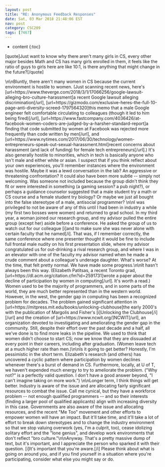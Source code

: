 ```yaml
---
layout: post
title: "RE: Anonymous Feedback Responses"
date: Sat, 03 Mar 2018 21:48:06 EST
nav: post
category: CSC209
tags: [7467]
---
```


* content
{:toc}

[quote]Just want to know why there aren't many girls in CS, every other major besides Math and CS has many girls enrolled in them, it feels like the ratio of guys to girls here are like 10:1, is there anything that might change in the future?[/quote]
<!-- more -->
<p>\n\nBluntly, there aren't many women in CS because the current environment is hostile to women. (Just scanning recent news, here's [url=https://www.theverge.com/2018/3/1/17066256/google-lawsuit-alleging-bro-culture-harassment]a recent Google lawsuit alleging discrimination[/url], [url=https://gizmodo.com/exclusive-heres-the-full-10-page-anti-diversity-screed-1797564320]this memo that a male Google engineer felt comfortable circulating to colleagues (though it led to him being fired)[/url], [url=https://www.fastcompany.com/4036426/at-facebook-women-coders-are-judged-by-a-harsher-standard-report]a finding that code submitted by women at Facebook was rejected more frequently than code written by men[/url], and [url=https://www.nytimes.com/2017/06/30/technology/women-entrepreneurs-speak-out-sexual-harassment.html]recent concerns about harassment (and lack of funding) for female tech entrepreneurs[/url].) It's also generally hostile to minorities, which in tech is basically anyone who isn't male and either white or asian. I suspect that if you think reflect about your own experiences, you'll remember instances where the environment was hostile. Maybe it was a lewd conversation in the lab? An aggressive or threatening confrontation? It could also have been more subtle -- simply not welcoming. Was someone not included because the group didn't think they fit or were interested in something (a gaming session? a pub night?), or perhaps a guidance counselor suggested that a male student try a math or CS course and a female student try biology? Or maybe we just all bought into the false stereotype of a male, antisocial programmer? \n\nI was privileged to not be aware of any of this until I had been in industry a while (my first two bosses were women) and returned to grad school. In my third year, a woman joined our research group, and my advisor pulled the entire group (except her) aside before a conference. He asked the group of us to watch out for our colleague [i]and to make sure she was never alone with certain faculty that he named[/i]. That was, if I remember correctly, the same conference where one presenter thought it would be fine to include full frontal male nudity on his first presentation slide, where my advisor congratulated us for out-drinking a rival research group, and where I was in an elevator with one of the faculty my advisor named when he made a crude comment about a colleague's underage daughter. What's worse? At the time, that felt pretty normal. We have made some progress.\n\nIt hasn't always been this way. (Elizabeth Patitsas, a recent Toronto grad, [url=https://dl.acm.org/citation.cfm?id=2591731]wrote a paper about the decline of participation by women in computing[/url]. It's worth a read.) Women used to be the majority of programmers, and in some parts of the world, they are much better represented than in the western world. However, in the west, the gender gap in computing has been a recognized problem for decades. The problem gained significant attention in [url=https://mitpress.mit.edu/books/unlocking-clubhouse]the early 2000's with the publication of Margolis and Fisher's [i]Unlocking the Clubhouse[/i][/url] and the creation of [url=https://www.ncwit.org/]NCWIT[/url], an organization devoted to investigating and ameliorating the gender gap in the community. Still, despite their effort over the past decade and a half, all we've done is to find more leaks in the pipeline. We used to think that women didn't choose to start CS; now we know that they are dissuaded at every point in their careers, including after graduation. (Women leave tech at a much higher rate than men.)\n\nIs it going to get better? Honestly, I'm pessimistic in the short term. Elizabeth's research (and others) has uncovered a cyclic pattern where participation by women declines whenever there's a burst of demand in CS. Furthermore, locally, at U of T, we haven't expended much energy to try to ameliorate the problem. ("Why not?" is a perfectly valid question. I don't have a good answer beyond, "I can't imagine taking on more work.") \n\nLonger term, I think things will get better. Industry is aware of the issue and are allocating fairly significant resources to combat the issue. Call me cynical, but they have a workforce problem -- not enough qualified programmers -- and so their interests (finding a larger pool of qualified applicants) align with increasing diversity in this case. Governments are also aware of the issue and allocating resources, and the recent "Me Too" movement and other efforts to empower women will have an impact. But it'll take time, and it'll take a lot of effort to break down stereotypes and to change the industry environment so that we stop valuing overwork (yes, I'm a culprit, too), cease idolizing solitary effort and the "lone genius", and develop work environments that don't reflect "bro culture."\n\nAnyway. That's a pretty massive dump of text, but it's important, and I appreciate the person who sparked it with their question. [i]It's important that you're aware.[/i] Please think about what is going on around you, and if you find yourself in a situation where you're participating, consider what else you might say or do.</p>
